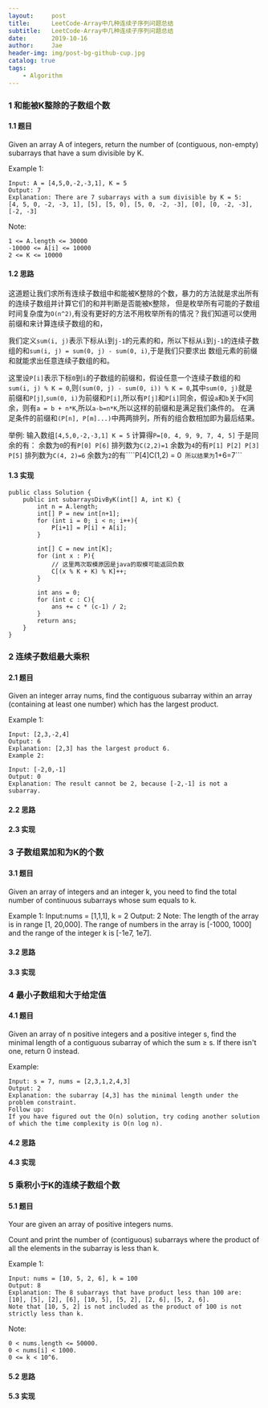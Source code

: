 ```yaml
---
layout:     post
title:      LeetCode-Array中几种连续子序列问题总结
subtitle:   LeetCode-Array中几种连续子序列问题总结
date:       2019-10-16
author:     Jae
header-img: img/post-bg-github-cup.jpg
catalog: true
tags:
    - Algorithm
---
```


### 1 和能被K整除的子数组个数

#### 1.1 题目
Given an array A of integers, return the number of (contiguous, non-empty) subarrays that have a sum divisible by K.

Example 1:

    Input: A = [4,5,0,-2,-3,1], K = 5
    Output: 7
    Explanation: There are 7 subarrays with a sum divisible by K = 5:
    [4, 5, 0, -2, -3, 1], [5], [5, 0], [5, 0, -2, -3], [0], [0, -2, -3], [-2, -3]


Note:

    1 <= A.length <= 30000
    -10000 <= A[i] <= 10000
    2 <= K <= 10000

#### 1.2 思路

这道题让我们求所有连续子数组中和能被K整除的个数，暴力的方法就是求出所有的连续子数组并计算它们的和并判断是否能被```K```整除，
但是枚举所有可能的子数组时间复杂度为```O(n^2)```,有没有更好的方法不用枚举所有的情况？我们知道可以使用前缀和来计算连续子数组的和，

我们定义```sum(i, j)```表示下标从```i```到```j-1```的元素的和，所以下标从```i```到```j-1```的连续子数组的和```sum(i, j) = sum(0, j) - sum(0, i)```,于是我们只要求出
数组元素的前缀和就能求出任意连续子数组的和。

这里设```P[i]```表示下标```0```到```i```的子数组的前缀和，假设任意一个连续子数组的和```sum(i, j) % K = 0```,则```(sum(0, j) - sum(0, i)) % K = 0```,其中```sum(0, j)```就是
前缀和```P[j]```,```sum(0, i)```为前缀和```P[i]```,所以有```P[j]```和```P[i]```同余，假设```a```和```b```关于```K```同余，则有```a = b + n*K```,所以```a-b=n*K```,所以这样的前缀和是满足我们条件的。
在满足条件的前缀和```(P[n], P[m]...)```中两两排列，所有的组合数相加即为最后结果。

举例: 输入数组```[4,5,0,-2,-3,1] K = 5```
计算得```P=[0, 4, 9, 9, 7, 4, 5]```
于是同余的有：
余数为```0```的有```P[0] P[6]```  排列数为```C(2,2)=1```
余数为```4```的有```P[1] P[2] P[3] P[5]``` 排列数为```C(4, 2)=6```
余数为```2```的有````P[4]C(1,2) = 0```
所以结果为```1+6=7```

#### 1.3 实现

    public class Solution {
        public int subarraysDivByK(int[] A, int K) {
            int n = A.length;
            int[] P = new int[n+1];
            for (int i = 0; i < n; i++){
                P[i+1] = P[i] + A[i];
            }

            int[] C = new int[K];
            for (int x : P){
                // 这里两次取模原因是java的取模可能返回负数
                C[(x % K + K) % K]++;
            }

            int ans = 0;
            for (int c : C){
                ans += c * (c-1) / 2;
            }
            return ans;
        }
    }

### 2 连续子数组最大乘积

#### 2.1 题目

Given an integer array nums, find the contiguous subarray within an array (containing at least one number) which has the largest product.

Example 1:

    Input: [2,3,-2,4]
    Output: 6
    Explanation: [2,3] has the largest product 6.
    Example 2:

    Input: [-2,0,-1]
    Output: 0
    Explanation: The result cannot be 2, because [-2,-1] is not a subarray.

#### 2.2 思路


#### 2.3 实现

### 3 子数组累加和为K的个数

#### 3.1 题目

Given an array of integers and an integer k, you need to find the total number of continuous subarrays whose sum equals to k.

Example 1:
    Input:nums = [1,1,1], k = 2
    Output: 2
    Note:
    The length of the array is in range [1, 20,000].
    The range of numbers in the array is [-1000, 1000] and the range of the integer k is [-1e7, 1e7].

#### 3.2 思路

#### 3.3 实现

### 4 最小子数组和大于给定值

#### 4.1 题目

Given an array of n positive integers and a positive integer s, find the minimal length of a contiguous subarray of which the sum ≥ s. If there isn't one, return 0 instead.

Example:

    Input: s = 7, nums = [2,3,1,2,4,3]
    Output: 2
    Explanation: the subarray [4,3] has the minimal length under the problem constraint.
    Follow up:
    If you have figured out the O(n) solution, try coding another solution of which the time complexity is O(n log n).

#### 4.2 思路

#### 4.3 实现

### 5 乘积小于K的连续子数组个数

#### 5.1 题目

Your are given an array of positive integers nums.

Count and print the number of (contiguous) subarrays where the product of all the elements in the subarray is less than k.

Example 1:

    Input: nums = [10, 5, 2, 6], k = 100
    Output: 8
    Explanation: The 8 subarrays that have product less than 100 are: [10], [5], [2], [6], [10, 5], [5, 2], [2, 6], [5, 2, 6].
    Note that [10, 5, 2] is not included as the product of 100 is not strictly less than k.

Note:

    0 < nums.length <= 50000.
    0 < nums[i] < 1000.
    0 <= k < 10^6.

#### 5.2 思路

#### 5.3 实现

